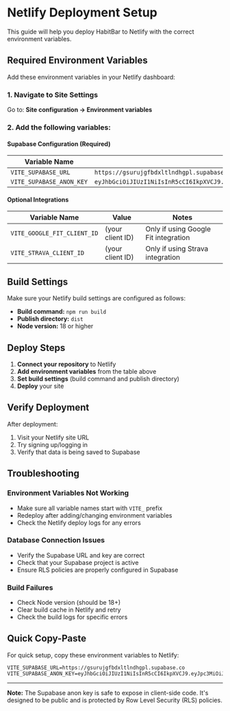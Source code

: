 # Netlify Deployment Setup

This guide will help you deploy HabitBar to Netlify with the correct environment variables.

## Required Environment Variables

Add these environment variables in your Netlify dashboard:

### 1. Navigate to Site Settings
Go to: **Site configuration → Environment variables**

### 2. Add the following variables:

#### Supabase Configuration (Required)

| Variable Name | Value |
|--------------|-------|
| `VITE_SUPABASE_URL` | `https://gsurujgfbdxltlndhgpl.supabase.co` |
| `VITE_SUPABASE_ANON_KEY` | `eyJhbGciOiJIUzI1NiIsInR5cCI6IkpXVCJ9.eyJpc3MiOiJzdXBhYmFzZSIsInJlZiI6ImdzdXJ1amdmYmR4bHRsbmRoZ3BsIiwicm9sZSI6ImFub24iLCJpYXQiOjE3NjAxMTg1MzQsImV4cCI6MjA3NTY5NDUzNH0.ETJWmYSQghp2o98bcfqgmTEPRgJdHRWenqiwXMDMkRk` |

#### Optional Integrations

| Variable Name | Value | Notes |
|--------------|-------|-------|
| `VITE_GOOGLE_FIT_CLIENT_ID` | (your client ID) | Only if using Google Fit integration |
| `VITE_STRAVA_CLIENT_ID` | (your client ID) | Only if using Strava integration |

## Build Settings

Make sure your Netlify build settings are configured as follows:

- **Build command:** `npm run build`
- **Publish directory:** `dist`
- **Node version:** 18 or higher

## Deploy Steps

1. **Connect your repository** to Netlify
2. **Add environment variables** from the table above
3. **Set build settings** (build command and publish directory)
4. **Deploy** your site

## Verify Deployment

After deployment:
1. Visit your Netlify site URL
2. Try signing up/logging in
3. Verify that data is being saved to Supabase

## Troubleshooting

### Environment Variables Not Working
- Make sure all variable names start with `VITE_` prefix
- Redeploy after adding/changing environment variables
- Check the Netlify deploy logs for any errors

### Database Connection Issues
- Verify the Supabase URL and key are correct
- Check that your Supabase project is active
- Ensure RLS policies are properly configured in Supabase

### Build Failures
- Check Node version (should be 18+)
- Clear build cache in Netlify and retry
- Check the build logs for specific errors

## Quick Copy-Paste

For quick setup, copy these environment variables to Netlify:

```
VITE_SUPABASE_URL=https://gsurujgfbdxltlndhgpl.supabase.co
VITE_SUPABASE_ANON_KEY=eyJhbGciOiJIUzI1NiIsInR5cCI6IkpXVCJ9.eyJpc3MiOiJzdXBhYmFzZSIsInJlZiI6ImdzdXJ1amdmYmR4bHRsbmRoZ3BsIiwicm9sZSI6ImFub24iLCJpYXQiOjE3NjAxMTg1MzQsImV4cCI6MjA3NTY5NDUzNH0.ETJWmYSQghp2o98bcfqgmTEPRgJdHRWenqiwXMDMkRk
```

---

**Note:** The Supabase anon key is safe to expose in client-side code. It's designed to be public and is protected by Row Level Security (RLS) policies.
